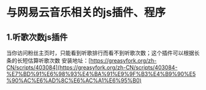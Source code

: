 # 与网易云音乐相关的js插件、程序
## 1.听歌次数js插件
当你访问粉丝主页时，只能看到听歌排行而看不到听歌次数；这个插件可以根据长条的长短估算听歌次数
安装地址：[https://greasyfork.org/zh-CN/scripts/403084](https://greasyfork.org/zh-CN/scripts/403084-%E7%BD%91%E6%98%93%E4%BA%91%E9%9F%B3%E4%B9%90%E5%90%AC%E6%AD%8C%E6%AC%A1%E6%95%B0)
